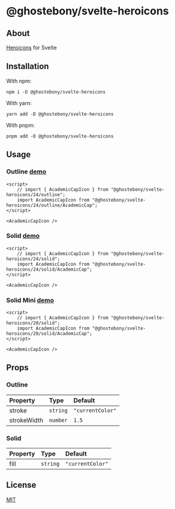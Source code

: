 # @ghostebony/svelte-heroicons

## About

[Heroicons](https://github.com/tailwindlabs/heroicons) for Svelte

## Installation

With npm:

```
npm i -D @ghostebony/svelte-heroicons
```

With yarn:

```
yarn add -D @ghostebony/svelte-heroicons
```

With pnpm:

```
pnpm add -D @ghostebony/svelte-heroicons
```

## Usage

### Outline [demo](https://svelte.dev/repl/5cf7f14fcbd84c9bbdf41b98f2da8e42?version=3.50.0)

```svelte
<script>
	// import { AcademicCapIcon } from "@ghostebony/svelte-heroicons/24/outline";
	import AcademicCapIcon from "@ghostebony/svelte-heroicons/24/outline/AcademicCap";
</script>

<AcademicCapIcon />
```

### Solid [demo](https://svelte.dev/repl/1152f4d7febe43c6871445df037feb7a?version=3.50.0)

```svelte
<script>
	// import { AcademicCapIcon } from "@ghostebony/svelte-heroicons/24/solid";
	import AcademicCapIcon from "@ghostebony/svelte-heroicons/24/solid/AcademicCap";
</script>

<AcademicCapIcon />
```

### Solid Mini [demo](https://svelte.dev/repl/8f1845d1ce364c099b4ecf1bc9ac9b5d?version=3.50.0)

```svelte
<script>
	// import { AcademicCapIcon } from "@ghostebony/svelte-heroicons/20/solid";
	import AcademicCapIcon from "@ghostebony/svelte-heroicons/20/solid/AcademicCap";
</script>

<AcademicCapIcon />
```

## Props

### Outline

| Property    | Type     | Default          |
| :---------- | :------- | :--------------- |
| stroke      | `string` | `"currentColor"` |
| strokeWidth | `number` | `1.5 `           |

### Solid

| Property | Type     | Default          |
| :------- | :------- | :--------------- |
| fill     | `string` | `"currentColor"` |

## License

[MIT](./LICENSE)
